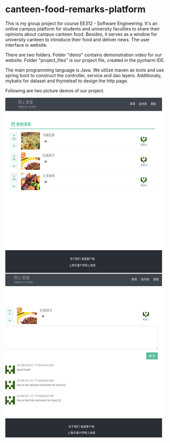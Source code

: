# canteen-food-remarks-platform

This is my group project for course EE312 - Software Engineering. It's an online campus platform for students and university faculties to share their opinions about campus canteen food. Besides, it serves as a window for university canteen to introduce their food and deliver news. The user interface is website.

There are two folders. Folder "demo" contains demonstration video for our website. Folder "project_files" is our project file, created in the pycharm IDE.

The main programming language is Java. We utilize maven as tools and use spring boot to construct the controller, service and dao layers.
Additionaly, mybatis for dataset and thymeleaf to design the http page. 

Following are two picture demos of our project.

![image](https://github.com/Arella1101/EE312_canteen-food-remarks-platform/raw/master/website_interface_images/interface_img1.png)
![image](https://github.com/Arella1101/EE312_canteen-food-remarks-platform/raw/master/website_interface_images/interface_img2.png)



